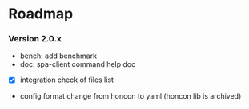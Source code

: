 # Roadmap

### Version 2.0.x

- bench: add benchmark
- doc: spa-client command help doc
- [x] integration check of files list
- config format change from honcon to yaml (honcon lib is archived)